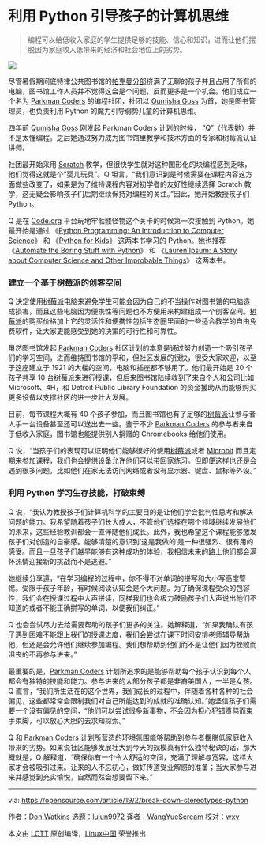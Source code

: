[#]: collector: (lujun9972)
[#]: translator: (WangYueScream)
[#]: reviewer: (wxy)
[#]: publisher: (wxy)
[#]: url: (https://linux.cn/article-11116-1.html)
[#]: subject: (Introducing kids to computational thinking with Python)
[#]: via: (https://opensource.com/article/19/2/break-down-stereotypes-python)
[#]: author: (Don Watkins https://opensource.com/users/don-watkins)


利用 Python 引导孩子的计算机思维
========================

> 编程可以给低收入家庭的学生提供足够的技能、信心和知识，进而让他们摆脱因为家庭收入低带来的经济和社会地位上的劣势。

![](https://img.linux.net.cn/data/attachment/album/201907/17/231228k3t9skntnlst59h9.jpg)

尽管暑假期间底特律公共图书馆的[帕克曼分部][1]挤满了无聊的孩子并且占用了所有的电脑，图书馆工作人员并不觉得这会是个问题，反而更多是一个机会。他们成立一个名为 [Parkman Coders][2] 的编程社团，社团以 [Qumisha Goss][3] 为首，她是图书管理员，也负责利用 Python 的魔力引导弱势儿童的计算机思维。

四年前 [Qumisha Goss][3] 刚发起 Parkman Coders 计划的时候， “Q”（代表她）并不是太懂编程。之后她通过努力成为图书馆里教学和技术方面的专家和树莓派认证讲师。 

社团最开始采用 [Scratch][4] 教学，但很快学生就对这种图形化的块编程感到乏味，他们觉得这就是个“婴儿玩具”。Q 坦言，“我们意识到是时候需要在课程内容这方面做些改变了，如果是为了维持课程内容对初学者的友好性继续选择 Scratch 教学，这无疑会影响孩子们后期继续保持对编程的关注。”因此，她开始教授孩子们 Python。

Q 是在 [Code.org][5] 平台玩地牢骷髅怪物这个关卡的时候第一次接触到 Python。她最开始是通过 《[Python Programming: An Introduction to Computer Science][6]》 和 《[Python for Kids][7]》 这两本书学习的 Python。她也推荐 《[Automate the Boring Stuff with Python][8]》 和 《[Lauren Ipsum: A Story about Computer Science and Other Improbable Things][9]》 这两本书。

### 建立一个基于树莓派的创客空间

Q 决定使用[树莓派][10]电脑来避免学生可能会因为自己的不当操作对图书馆的电脑造成损害，而且这些电脑因为便携性等问题也不方便用来构建组成一个创客空间。[树莓派][10]的购买价格加上它的灵活性和便携性包括生态圈里面的一些适合教学的自由免费软件，让大家更能感受到她的决策的可行性和可靠性。

虽然图书馆发起 [Parkman Coders][2] 社区计划的本意是通过努力创造一个吸引孩子们的学习空间，进而维持图书馆的平和，但社区发展的很快，很受大家欢迎，以至于这座建立于 1921 的大楼的空间，电脑和插座都不够用了。他们最开始是 20 个孩子共享 10 台[树莓派][10]来进行授课，但后来图书馆陆续收到了来自个人和公司比如 Microsoft、4H，和 Detroit Public Library Foundation 的资金援助从而能够购买更多设备以支撑社区的进一步壮大发展。

目前，每节课程大概有 40 个孩子参加，而且图书馆也有了足够的[树莓派][10]让参与者人手一台设备甚至还可以送出去一些。鉴于不少 [Parkman Coders][2] 的参与者来自于低收入家庭，图书馆也能提供别人捐赠的 Chromebooks 给他们使用。

Q 说，“当孩子们的表现可以证明他们能够很好的使用[树莓派][10]或者 [Microbit][11] 而且定期来参加课程，我们也会提供设备允许他们可以带回家练习。但即便这样也还是会遇到很多问题，比如他们在家无法访问网络或者没有显示器、键盘、鼠标等外设。”

### 利用 Python 学习生存技能，打破束缚

Q 说，“我认为教授孩子们计算机科学的主要目的是让他们学会批判性思考和解决问题的能力。我希望随着孩子们长大成人，不管他们选择在哪个领域继续发展他们的未来，这些经验教训都会一直伴随他们成长。此外，我也希望这个课程能够激发孩子们对创造的自豪感。能够清楚的意识到‘这是我做的’是一种很强烈、很有用的感受。而且一旦孩子们越早能够有这种成功的体验，我相信未来的路上他们都会满怀热情迎接新的挑战而不是逃避。”

她继续分享道，“在学习编程的过程中，你不得不对单词的拼写和大小写高度警惕。受限于孩子年龄，有时候阅读认知会是个大问题。为了确保课程受众的包容性，我们会在授课过程中大声拼读，同样我们也会极力鼓励孩子们大声说出他们不知道的或者不能正确拼写的单词，以便我们纠正。”

Q 也会尝试尽力去给需要帮助的孩子们更多的关注。她解释道，“如果我确认有孩子遇到困难不能跟上我们的授课进度，我们会尝试在课下时间安排老师辅导帮助他，但还是会允许他们继续参加编程。我们想帮助到他们而不是让他们因为挫败而沮丧的不再参与进来。”

最重要的是，[Parkman Coders][2] 计划所追求的是能够帮助每个孩子认识到每个人都会有独特的技能和能力。参与进来的大部分孩子都是非裔美国人，一半是女孩。Q 直言，“我们所生活在的这个世界，我们成长的过程中，伴随着各种各种的社会偏见，这些都常常会限制我们对自己所能达到的成就的准确认知。”她坚信孩子们需要一个没有偏见的空间，“他们可以尝试很多新事物，不会因为担心犯错责骂而束手束脚，可以放心大胆的去求知探索。”

Q 和 [Parkman Coders][2] 计划所营造的环境氛围能够帮助到参与者摆脱低家庭收入带来的劣势。如果说社区能够发展壮大到今天的规模真有什么独特秘诀的话，那大概就是，Q 解释道，“确保你有一个令人舒适的空间，充满了理解与宽容，这样大家才会被吸引过来。让来的人不忘初心，做好传道受业解惑的准备；当大家参与进来并感觉到充实愉悦，自然而然会想要留下来。”


--------------------------------------------------------------------------------

via: https://opensource.com/article/19/2/break-down-stereotypes-python

作者：[Don Watkins][a]
选题：[lujun9972][b]
译者：[WangYueScream](https://github.com/WangYueScream)
校对：[wxy](https://github.com/wxy)

本文由 [LCTT](https://github.com/LCTT/TranslateProject) 原创编译，[Linux中国](https://linux.cn/) 荣誉推出

[a]: https://opensource.com/users/don-watkins
[b]: https://github.com/lujun9972
[1]: https://detroitpubliclibrary.org/locations/parkman
[2]: https://www.dplfound.org/single-post/2016/05/15/Parkman-Branch-Coders
[3]: https://www.linkedin.com/in/qumisha-goss-b3bb5470
[4]: https://scratch.mit.edu/
[5]: http://Code.org
[6]: https://www.amazon.com/Python-Programming-Introduction-Computer-Science/dp/1887902996
[7]: https://nostarch.com/pythonforkids
[8]: https://automatetheboringstuff.com/
[9]: https://nostarch.com/laurenipsum
[10]: https://www.raspberrypi.org/
[11]: https://microbit.org/guide/
